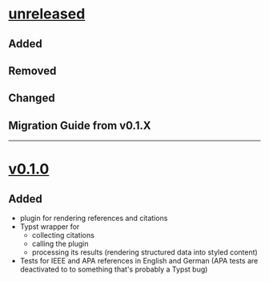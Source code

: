 # [unreleased](https://github.com/SillyFreak/typst-alexandria/releases/tag/<the-tag>)
## Added

## Removed

## Changed

## Migration Guide from v0.1.X

---

# [v0.1.0](https://github.com/SillyFreak/typst-alexandria/releases/tag/v0.1.0)
## Added
- plugin for rendering references and citations
- Typst wrapper for
  - collecting citations
  - calling the plugin
  - processing its results (rendering structured data into styled content)
- Tests for IEEE and APA references in English and German (APA tests are deactivated to to something that's probably a Typst bug)
